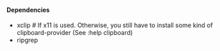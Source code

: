 #### Dependencies
- xclip # If x11 is used. Otherwise, you still have to install some kind of clipboard-provider (See :help clipboard) 
- ripgrep 
